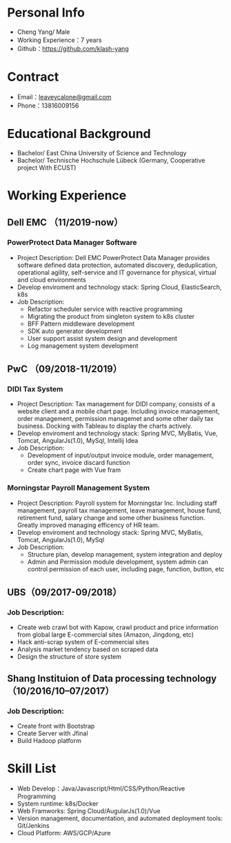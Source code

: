 <!-- https://cv.ftqq.com/ -->
# Personal Info

 - Cheng Yang/ Male
 - Working Experience：7 years
 - Github：https://github.com/klash-yang
 
# Contract
 - Email：leaveycalone@gmail.com
 - Phone：13816009156

# Educational Background
 - Bachelor/ East China University of Science and Technology
 - Bachelor/ Technische Hochschule Lübeck (Germany, Cooperative project With ECUST)

# Working Experience

## Dell EMC （11/2019-now）

### PowerProtect Data Manager Software

- Project Description: Dell EMC PowerProtect Data Manager provides software defined
data protection, automated discovery, deduplication, operational agility, self-service and
IT governance for physical, virtual and cloud environments
- Develop enviroment and technology stack: Spring Cloud, ElasticSearch, k8s
- Job Description:
    -  Refactor scheduler service with reactive programming
    -  Migrating the product from singleton system to k8s cluster
    -  BFF Pattern middleware development
    -  SDK auto generator development
    -  User support assist system design and development
    -  Log management system development

## PwC （09/2018-11/2019）

### DIDI Tax System
- Project Description: Tax management for DIDI company, consists of a website client and a mobile chart page. Including invoice management, order management, permission managemet and some other daily tax business. Docking with Tableau to display the charts actively.
- Develop enviroment and technology stack:  Spring MVC, MyBatis, Vue, Tomcat, AngularJs(1.0), MySql, Intellij Idea
- Job Description:
    -  Development of input/output invoice module, order management, order sync, invoice discard function 
    -  Create chart page with Vue fram

### Morningstar Payroll Management System 

- Project Description: Payroll system for Morningstar Inc. Including staff management, payroll tax management, leave management, house fund, retirement fund, salary change and some other business function. Greatly improved managing efficency of HR team.
- Develop enviroment and technology stack:  Spring MVC, MyBatis, Tomcat, AngularJs(1.0), MySql
- Job Description:
    -  Structure plan, develop management, system integration and deploy
    -  Admin and Permission module development, system admin can control permission of each user, including page, function, button, etc

## UBS（09/2017-09/2018）

### Job Description:  
- Create web crawl bot with Kapow, crawl product and price information from global large E-commercial sites (Amazon, Jingdong, etc)
- Hack anti-scrap system of E-commercial sites 
- Analysis market tendency based on scraped data 
- Design the structure of store system 

## Shang Instituion of Data processing technology（10/2016/10–07/2017）

### Job Description:  
- Create front with Bootstrap 
- Create Server with Jfinal
- Build Hadoop platform

# Skill List
- Web Develop：Java/Javascript/Html/CSS/Python/Reactive Programming
- System runtime: k8s/Docker
- Web Framworks: Spring Cloud/AugularJs(1.0)/Vue
- Version management, documentation, and automated deployment tools: Git/Jenkins
- Cloud Platform: AWS/GCP/Azure
